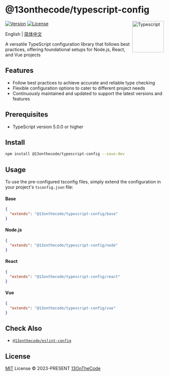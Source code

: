 # @13onthecode/typescript-config

<img src="https://github-production-user-asset-6210df.s3.amazonaws.com/137921275/258572450-d0a2270e-45ad-4ed4-aed0-b5c0a2eea988.svg" width="100" height="100" align="right" alt="Typescript" />

[![Version](https://img.shields.io/npm/v/@13onthecode/typescript-config?color=1976d2&label=)](https://www.npmjs.com/package/@13onthecode/typescript-config)
[![License](https://img.shields.io/npm/l/@13onthecode/typescript-config?color=1976d2&label=)](LICENSE.md)

English | [简体中文](https://github.com/13OnTheCode/typescript-config/blob/main/README.CN.md)

A versatile TypeScript configuration library that follows best practices, offering foundational setups for Node.js, React, and Vue projects

## Features
- Follow best practices to achieve accurate and reliable type checking
- Flexible configuration options to cater to different project needs
- Continuously maintained and updated to support the latest versions and features

## Prerequisites

- TypeScript version 5.0.0 or higher

## Install

```bash
npm install @13onthecode/typescript-config --save-dev
```

## Usage

To use the pre-configured tsconfig files, simply extend the configuration in your project's `tsconfig.json` file:

#### Base

```json
{
  "extends": "@13onthecode/typescript-config/base"
}
```

#### Node.js

```json
{
  "extends": "@13onthecode/typescript-config/node"
}
```

#### React

```json
{
  "extends": "@13onthecode/typescript-config/react"
}
```

#### Vue

```json
{
  "extends": "@13onthecode/typescript-config/vue"
}
```

## Check Also
- [`@13onthecode/eslint-config`](https://github.com/13OnTheCode/eslint-config)

## License

[MIT](LICENSE.md) License &copy; 2023-PRESENT [13OnTheCode](https://github.com/13OnTheCode)
